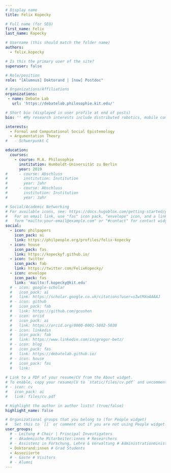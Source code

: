 ```yaml
---
# Display name
title: Felix Kopecky

# Full name (for SEO)
first_name: Felix
last_name: Kopecky

# Username (this should match the folder name)
authors:
  - felix.kopecky

# Is this the primary user of the site?
superuser: false

# Role/position
role: "[Alumnus] Doktorand | [now] Postdoc" 

# Organizations/Affiliations
organizations:
 - name: Debate Lab
   url: 'https://debatelab.philosophie.kit.edu/'

# Short bio (displayed in user profile at end of posts)
bio: '' #My research interests include distributed robotics, mobile computing and programmable matter.

interests:
  - Formal and Computational Social Epistemology
  - Argumentation Theory
#   - Schwerpunkt C

education:
  courses:
    - course: M.A. Philosophie
      institution: Humboldt-Universität zu Berlin
      year: 2019
#     - course: Abschluss
#       institution: Institution
#       year: Jahr
#     - course: Abschluss
#       institution: Institution
#       year: Jahr

# Social/Academic Networking
# For available icons, see: https://docs.hugoblox.com/getting-started/page-builder/#icons
#   For an email link, use "fas" icon pack, "envelope" icon, and a link in the
#   form "mailto:your-email@example.com" or "#contact" for contact widget.
social:
  - icon: philpapers
    icon_pack: ai
    link: https://philpeople.org/profiles/felix-kopecky
  - icon: house
    icon_pack: fas
    link: https://kopeckyf.github.io/
  - icon: twitter
    icon_pack: fab
    link: https://twitter.com/FelixKopecky/
  - icon: envelope
    icon_pack: fas
    link: 'mailto:f.kopecky@kit.edu'
  # - icon: google-scholar
  #   icon_pack: ai
  #   link: https://scholar.google.co.uk/citations?user=sIwtMXoAAAAJ
  # - icon: github
  #   icon_pack: fab
  #   link: https://github.com/gcushen
  # - icon: orcid
  #   icon_pack: ai
  #   link: https://orcid.org/0000-0001-5802-5030
  # - icon: linkedin
  #   icon_pack: fab
  #   link: https://www.linkedin.com/in/gregor-betz/
  # - icon: blog
  #   icon_pack: fas
  #   link: https://debatelab.github.io/    
  # - icon: house
  #   icon_pack: fas
  #   link: 
  
# Link to a PDF of your resume/CV from the About widget.
# To enable, copy your resume/CV to `static/files/cv.pdf` and uncomment the lines below.
# - icon: cv
#   icon_pack: ai
#   link: files/cv.pdf

# Highlight the author in author lists? (true/false)
highlight_name: false

# Organizational groups that you belong to (for People widget)
#   Set this to `[]` or comment out if you are not using People widget.
user_groups:
  # - Leitung # Chair | Principal Investigators
  # - Akademische Mitarbeiter:innen # Researchers
  # - Assistenz in Forschung, Lehre & Verwaltung # Administrationministration
  - Doktorand:innen # Grad Students
  - Assoziierte 
  # - Gäste # Visitors
  # - Alumni
---
```


